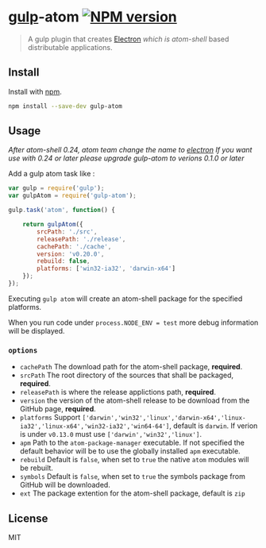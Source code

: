 # [gulp](https://github.com/wearefractal/gulp)-atom [![NPM version](https://badge.fury.io/js/gulp-atom.png)](http://badge.fury.io/js/gulp-atom)

> A gulp plugin that creates [Electron]([electron](https://github.com/atom/electron/)) *which is atom-shell* based distributable applications.

## Install

Install with [npm](https://npmjs.org/package/gulp-atom).

```sh
npm install --save-dev gulp-atom
```

## Usage

*After atom-shell 0.24, atom team change the name to [electron](https://github.com/atom/electron/)*
*If you want use with 0.24 or later please upgrade gulp-atom to verions 0.1.0 or later*

Add a gulp atom task like :

```js
var gulp = require('gulp');
var gulpAtom = require('gulp-atom');

gulp.task('atom', function() {

    return gulpAtom({
        srcPath: './src',
        releasePath: './release',
        cachePath: './cache',
        version: 'v0.20.0',
        rebuild: false,
        platforms: ['win32-ia32', 'darwin-x64']
    });
});
```

Executing `gulp atom` will create an atom-shell package for the specified platforms.

When you run code under `process.NODE_ENV = test` more debug information will be displayed.

### `options`

* `cachePath` The download path for the atom-shell package, **required**.
* `srcPath` The root directory of the sources that shall be packaged, **required**.
* `releasePath` is where the release applictions path, **required**.
* `version` the version of the atom-shell release to be download from the GitHub page, **required**.
* `platforms` Support `['darwin','win32','linux','darwin-x64','linux-ia32','linux-x64','win32-ia32','win64-64']`, default is `darwin`. If verion is under `v0.13.0` must use `['darwin','win32','linux']`.
* `apm` Path to the `atom-package-manager` executable. If not specified the default behavior will be to use the globally installed `apm` executable.
* `rebuild` Default is `false`, when set to `true` the native `atom` modules will be rebuilt.
* `symbols` Default is `false`, when set to `true` the symbols package from GitHub will be downloaded.
* `ext` The package extention for the atom-shell package, default is `zip`


## License

MIT
